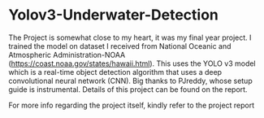 # Yolov3-Underwater-Detection

The Project is somewhat close to my heart, it was my final year project. I trained the model on dataset I received from National Oceanic and Atmospheric Administration-NOAA  (https://coast.noaa.gov/states/hawaii.html). This uses the YOLO v3 model which is a real-time object detection algorithm that uses a deep convolutional neural network (CNN). Big thanks to PJreddy, whose setup guide is instrumental. Details of this project can be found on the report. 


For more info regarding the project itself, kindly refer to the project report
